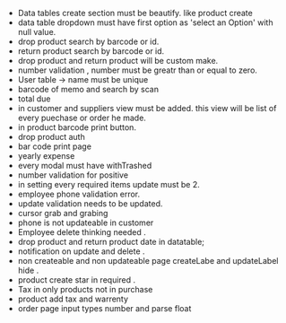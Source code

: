 - Data tables create section must be beautify. like product create
- data table dropdown must have first option as 'select an Option' with null value.
- drop product search by barcode or id.
- return product search by barcode or id.
- drop product and return product will be custom make.
- number validation , number must be greatr than or equal to zero.
- User table -> name must be unique
- barcode of memo and search by scan
- total due 
- in customer and suppliers view must be added. this view will be list of every puechase or order he made. 
- in product barcode print button.
- drop product auth
- bar code print page
- yearly expense 
- every modal must have withTrashed
- number validation for positive
- in setting every required items update must be 2.
- employee phone validation error. 
- update validation needs to be updated.
- cursor grab and grabing 
- phone is not updateable in customer 
- Employee delete thinking needed . 
- drop product and return product date in datatable;
- notification on update and delete . 
- non createable and non updateable page createLabe and updateLabel hide .
- product create star in required .
- Tax in only products not in purchase
- product add tax and warrenty
- order page input types number and parse float



